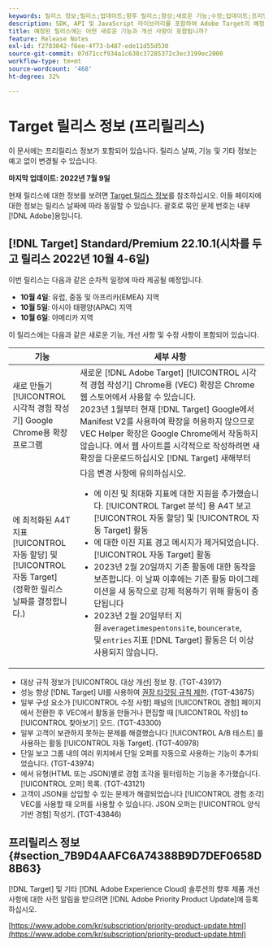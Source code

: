```yaml
---
keywords: 릴리스 정보;릴리스;업데이트;향후 릴리스;향상;새로운 기능;수정;업데이트;프리릴리스
description: SDK, API 및 JavaScript 라이브러리를 포함하여 Adobe Target의 예정된 릴리스에 포함된 새로운 기능, 개선 사항 및 수정 내용에 대해 알아봅니다.
title: 예정된 릴리스에는 어떤 새로운 기능과 개선 사항이 포함됩니까?
feature: Release Notes
exl-id: f2783042-f6ee-4f73-b487-ede11d55d530
source-git-commit: 07d71ccf934a1c638c37285372c3ec3199ec2000
workflow-type: tm+mt
source-wordcount: '468'
ht-degree: 32%

---
```


# Target 릴리스 정보 (프리릴리스)

이 문서에는 프리릴리스 정보가 포함되어 있습니다. 릴리스 날짜, 기능 및 기타 정보는 예고 없이 변경될 수 있습니다.

**마지막 업데이트: 2022년 7월 9일**

현재 릴리스에 대한 정보를 보려면 [Target 릴리스 정보](release-notes.md)를 참조하십시오. 이들 페이지에 대한 정보는 릴리스 날짜에 따라 동일할 수 있습니다. 괄호로 묶인 문제 번호는 내부 [!DNL Adobe]용입니다.

## [!DNL Target] Standard/Premium 22.10.1(시차를 두고 릴리스 2022년 10월 4-6일)

이번 릴리스는 다음과 같은 순차적 일정에 따라 제공될 예정입니다.

* **10월 4일**: 유럽, 중동 및 아프리카(EMEA) 지역
* **10월 5일**: 아시아 태평양(APAC) 지역
* **10월 6일**: 아메리카 지역

이 릴리스에는 다음과 같은 새로운 기능, 개선 사항 및 수정 사항이 포함되어 있습니다.

| 기능 | 세부 사항 |
| --- | --- |
| 새로 만들기 [!UICONTROL 시각적 경험 작성기] Google Chrome용 확장 프로그램 | 새로운 [!DNL Adobe Target] [!UICONTROL 시각적 경험 작성기] Chrome용 (VEC) 확장은 Chrome 웹 스토어에서 사용할 수 있습니다.<br>2023년 1월부터 현재 [!DNL Target] Google에서 Manifest V2를 사용하여 확장을 허용하지 않으므로 VEC Helper 확장은 Google Chrome에서 작동하지 않습니다. 에서 웹 사이트를 시각적으로 작성하려면 새 확장을 다운로드하십시오 [!DNL Target] 새해부터 |
| 에 최적화된 A4T 지표 [!UICONTROL 자동 할당] 및 [!UICONTROL 자동 Target]<br>(정확한 릴리스 날짜를 결정합니다.) | 다음 변경 사항에 유의하십시오.<ul><li>에 이진 및 최대화 지표에 대한 지원을 추가했습니다. [!UICONTROL Target 분석] 용 A4T 보고 [!UICONTROL 자동 할당] 및 [!UICONTROL 자동 Target] 활동</li><li>에 대한 이진 지표 경고 메시지가 제거되었습니다. [!UICONTROL 자동 Target] 활동</li><li>2023년 2월 20일까지 기존 활동에 대한 동작을 보존합니다. 이 날짜 이후에는 기존 활동 마이그레이션을 새 동작으로 강제 적용하기 위해 활동이 중단됩니다</li><li>2023년 2월 20일부터 지원 `averagetimespentonsite`, `bouncerate`, 및 `entries` 지표 [!DNL Target] 활동은 더 이상 사용되지 않습니다.</li></ul> |

* 대상 규칙 정보가 [!UICONTROL 대상 개선] 정보 창. (TGT-43917)
* 성능 향상 [!DNL Target] UI를 사용하여 [권장 타깃팅 규칙 제한](/help/main/r-troubleshooting-target/target-limits.md#targeting-rules). (TGT-43675)
* 일부 구성 요소가 [!UICONTROL 수정 사항] 패널의 [!UICONTROL 경험] 페이지에서 전환한 후 VEC에서 활동을 만들거나 편집할 때 [!UICONTROL 작성] to [!UICONTROL 찾아보기] 모드. (TGT-43300)
* 일부 고객이 보관하지 못하는 문제를 해결했습니다 [!UICONTROL A/B 테스트] 를 사용하는 활동 [!UICONTROL 자동 Target]. (TGT-40978)
* 단일 보고 그룹 내의 여러 위치에서 단일 오퍼를 자동으로 사용하는 기능이 추가되었습니다. (TGT-43974)
* 에서 유형(HTML 또는 JSON)별로 경험 조각을 필터링하는 기능을 추가했습니다. [!UICONTROL 오퍼] 목록. (TGT-43121)
* 고객이 JSON을 삽입할 수 있는 문제가 해결되었습니다 [!UICONTROL 경험 조각] VEC를 사용할 때 오퍼를 사용할 수 있습니다. JSON 오퍼는 [!UICONTROL 양식 기반 경험] 작성기. (TGT-43846)

## 프리릴리스 정보 {#section_7B9D4AAFC6A74388B9D7DEF0658D8B63}

[!DNL Target] 및 기타 [!DNL Adobe Experience Cloud] 솔루션의 향후 제품 개선 사항에 대한 사전 알림을 받으려면 [!DNL Adobe Priority Product Update]에 등록하십시오.

[https://www.adobe.com/kr/subscription/priority-product-update.html](https://www.adobe.com/kr/subscription/priority-product-update.html)
